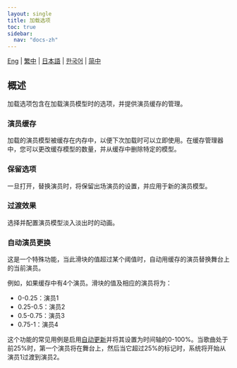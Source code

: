 ```yaml
---
layout: single
title: 加载选项
toc: true
sidebar:
  nav: "docs-zh"
---
```

[Eng](/dancexr/features/loader_options) | [繁中](/tw/dancexr/features/loader_options) | [日本語](/jp/dancexr/features/loader_options) | [한국어](/kr/dancexr/features/loader_options) | [简中](/zh/dancexr/features/loader_options)


## 概述
加载选项包含在加载演员模型时的选项，并提供演员缓存的管理。

### 演员缓存
加载的演员模型被缓存在内存中，以便下次加载时可以立即使用。在缓存管理器中，您可以更改缓存模型的数量，并从缓存中删除特定的模型。

### 保留选项
一旦打开，替换演员时，将保留出场演员的设置，并应用于新的演员模型。

### 过渡效果
选择并配置演员模型淡入淡出时的动画。

### 自动演员更换
这是一个特殊功能，当此滑块的值超过某个阈值时，自动用缓存的演员替换舞台上的当前演员。

例如，如果缓存中有4个演员。滑块的值及相应的演员将为：
* 0-0.25：演员1
* 0.25-0.5：演员2
* 0.5-0.75：演员3
* 0.75-1：演员4

这个功能的常见用例是启用[自动更新](autoupdate)并将其设置为时间轴的0-100%。当歌曲处于前25%时，第一个演员将在舞台上，然后当它超过25%的标记时，系统将开始从演员1过渡到演员2。
